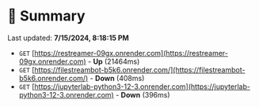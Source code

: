# 📖 Summary
Last updated: **7/15/2024, 8:18:15 PM**

- `GET` [https://restreamer-09gx.onrender.com](https://restreamer-09gx.onrender.com) - **Up** (21464ms)
- `GET` [https://filestreambot-b5k6.onrender.com/](https://filestreambot-b5k6.onrender.com/) - **Down** (408ms)
- `GET` [https://jupyterlab-python3-12-3.onrender.com](https://jupyterlab-python3-12-3.onrender.com) - **Down** (396ms)
